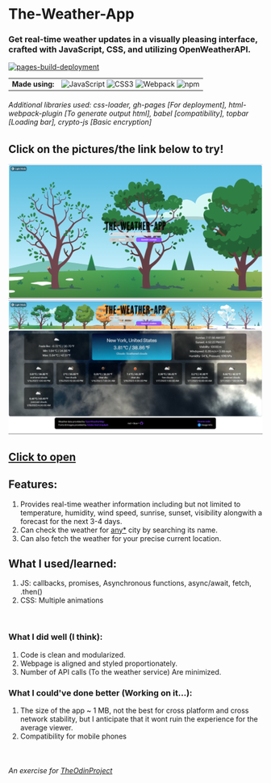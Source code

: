 # The-Weather-App
### Get real-time weather updates in a visually pleasing interface, crafted with JavaScript, CSS, and utilizing OpenWeatherAPI.
[![pages-build-deployment](https://github.com/redplusblue/weather-app/actions/workflows/pages/pages-build-deployment/badge.svg?branch=gh-pages)](https://github.com/redplusblue/weather-app/actions/workflows/pages/pages-build-deployment)
<table>
  <td align="center"><b>Made using:</b></td>
  <td> 
    <img title="JavaScript" src="https://cdn.jsdelivr.net/gh/devicons/devicon/icons/javascript/javascript-plain.svg" width="40" height="40" alt="JavaScript" />
    <img title="CSS3" src="https://cdn.jsdelivr.net/gh/devicons/devicon/icons/css3/css3-plain.svg" width="40" height="40" alt="CSS3" />
    <img title="Webpack" src="https://cdn.jsdelivr.net/gh/devicons/devicon/icons/webpack/webpack-original.svg" width="40" height="40" alt="Webpack" />
    <img title="npm" src="https://cdn.jsdelivr.net/gh/devicons/devicon/icons/npm/npm-original-wordmark.svg" width="40" height="40" alt="npm" />
  </td>
</table>

###### Additional libraries used: css-loader, gh-pages [For deployment], html-webpack-plugin [To generate output html], babel [compatibility], topbar [Loading bar], crypto-js [Basic encryption]

## **Click on the pictures/the link below to try!**

<a href="https://redplusblue.github.io/weather-app/"><img src="src/data/preview.png" alt="A preview picture" title="Click Me!"></a>
<a href="https://redplusblue.github.io/weather-app/"><img src="src/data/preview-1.png" alt="A preview picture" title="Click Me!"></a>

## [Click to open](https://redplusblue.github.io/weather-app/)

## Features:
1. Provides real-time weather information including but not limited to temperature, humidity, wind speed, sunrise, sunset, visibility alongwith a forecast for the next 3-4 days. 
2. Can check the weather for [any*](http://bulk.openweathermap.org/sample/) city by searching its name.
3. Can also fetch the weather for your precise current location.

## What I used/learned:
1. JS: callbacks, promises, Asynchronous functions, async/await, fetch, .then()
2. CSS: Multiple animations

<br>

### What I did well (I think): 
1. Code is clean and modularized.
2. Webpage is aligned and styled proportionately.
3. Number of API calls (To the weather service) Are minimized.

### What I could've done better (Working on it...):
1. The size of the app ~ 1 MB, not the best for cross platform and cross network stability, but I anticipate that it wont ruin the experience for the average viewer.
2. Compatibility for mobile phones

<br>

###### An exercise for [TheOdinProject](theodinproject.com)

